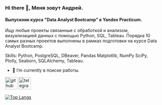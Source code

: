 ### Hi there 👋, Меня зовут Андрей.
#### Выпускник курса "Data Analyst Bootcamp" в Yandex Practicum.
Ищу любые проекты связанные с обработкой и анализом, визуализацией данных с помощью Python, SQL, Tableau. Порядка 10 самых разных проектов выполнены в рамках подготовки на курсе Data Analyst Bootcamp. 

Skills: Python, PostgreSQL, DBeaver, Pandas Matplotlib, NumPy SciPy, Plotly, Seaborn, SQLAlchemy, Tableau.

- 🔭 I’m currently в поиске работы. 


[<img src='https://cdn.jsdelivr.net/npm/simple-icons@3.0.1/icons/github.svg' alt='github' height='40'>](https://github.com/AVGorbulya)  [<img src='https://cdn.jsdelivr.net/npm/simple-icons@3.0.1/icons/telegram.svg' alt='telegram' height='40'>](https://t.me/AVGorbulya)  

[![Top Langs](https://github-readme-stats.vercel.app/api/top-langs/?username=AVGorbulya)](https://github.com/anuraghazra/github-readme-stats)

